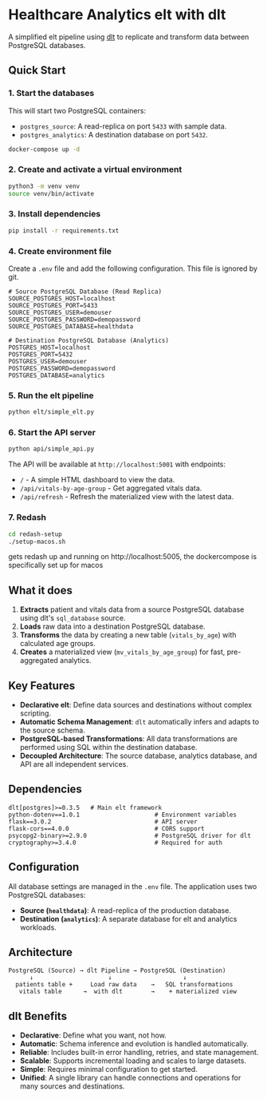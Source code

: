 # Healthcare Analytics elt with dlt

A simplified elt pipeline using [dlt](https://dlthub.com) to replicate and transform data between PostgreSQL databases.

## Quick Start

### 1. Start the databases

This will start two PostgreSQL containers:

- `postgres_source`: A read-replica on port `5433` with sample data.
- `postgres_analytics`: A destination database on port `5432`.

```bash
docker-compose up -d
```

### 2. Create and activate a virtual environment

```bash
python3 -m venv venv
source venv/bin/activate
```

### 3. Install dependencies

```bash
pip install -r requirements.txt
```

### 4. Create environment file

Create a `.env` file and add the following configuration. This file is ignored by git.

```env
# Source PostgreSQL Database (Read Replica)
SOURCE_POSTGRES_HOST=localhost
SOURCE_POSTGRES_PORT=5433
SOURCE_POSTGRES_USER=demouser
SOURCE_POSTGRES_PASSWORD=demopassword
SOURCE_POSTGRES_DATABASE=healthdata

# Destination PostgreSQL Database (Analytics)
POSTGRES_HOST=localhost
POSTGRES_PORT=5432
POSTGRES_USER=demouser
POSTGRES_PASSWORD=demopassword
POSTGRES_DATABASE=analytics
```

### 5. Run the elt pipeline

```bash
python elt/simple_elt.py
```

### 6. Start the API server

```bash
python api/simple_api.py
```

The API will be available at `http://localhost:5001` with endpoints:

- `/` - A simple HTML dashboard to view the data.
- `/api/vitals-by-age-group` - Get aggregated vitals data.
- `/api/refresh` - Refresh the materialized view with the latest data.


### 7. Redash

```bash
cd redash-setup
./setup-macos.sh
```

gets redash up and running on http://localhost:5005, the dockercompose is specifically set up for macos

## What it does

1.  **Extracts** patient and vitals data from a source PostgreSQL database using dlt's `sql_database` source.
2.  **Loads** raw data into a destination PostgreSQL database.
3.  **Transforms** the data by creating a new table (`vitals_by_age`) with calculated age groups.
4.  **Creates** a materialized view (`mv_vitals_by_age_group`) for fast, pre-aggregated analytics.

## Key Features

- **Declarative elt**: Define data sources and destinations without complex scripting.
- **Automatic Schema Management**: `dlt` automatically infers and adapts to the source schema.
- **PostgreSQL-based Transformations**: All data transformations are performed using SQL within the destination database.
- **Decoupled Architecture**: The source database, analytics database, and API are all independent services.

## Dependencies

```
dlt[postgres]>=0.3.5   # Main elt framework
python-dotenv==1.0.1                     # Environment variables
flask==3.0.2                             # API server
flask-cors==4.0.0                        # CORS support
psycopg2-binary>=2.9.0                   # PostgreSQL driver for dlt
cryptography>=3.4.0                      # Required for auth
```

## Configuration

All database settings are managed in the `.env` file. The application uses two PostgreSQL databases:

- **Source (`healthdata`)**: A read-replica of the production database.
- **Destination (`analytics`)**: A separate database for elt and analytics workloads.

## Architecture

```
PostgreSQL (Source) → dlt Pipeline → PostgreSQL (Destination)
      ↓                     ↓                    ↓
  patients table +     Load raw data    →   SQL transformations
   vitals table      →  with dlt        →    + materialized view
```

## dlt Benefits

- **Declarative**: Define what you want, not how.
- **Automatic**: Schema inference and evolution is handled automatically.
- **Reliable**: Includes built-in error handling, retries, and state management.
- **Scalable**: Supports incremental loading and scales to large datasets.
- **Simple**: Requires minimal configuration to get started.
- **Unified**: A single library can handle connections and operations for many sources and destinations.
